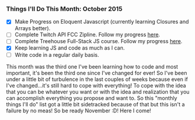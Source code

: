 ### Things I'll Do This Month: October 2015

- [x] Make Progress on Eloquent Javascript (currently learning Closures and Arrays better).
- [ ] Complete Twitch API FCC Zipline. Follow my progress [here](http://www.codepen.io/julianaramburu).
- [ ] Complete Treehouse Full-Stack JS course. Follow my progress [here](http://www.teamtreehouse.com/julianaramburu).
- [x] Keep learning JS and code as much as I can.
- [ ] Write code in a regular daily basis.

This month was the third one I've been learning how to code and most important, it's been the third one since I've changed for ever!
So I've been under a little bit of turbulence in the last couples of weeks because even if I've changed...it's still hard to cope with everything!
To cope with the idea that you can be whatever you want or with the idea and realization that you can accomplish everything you propose and want to.
So this "monthly things I'll do" list got a little bit sidetracked because of that but this isn't a failure by no meas! So be ready November :D! Here I come!
